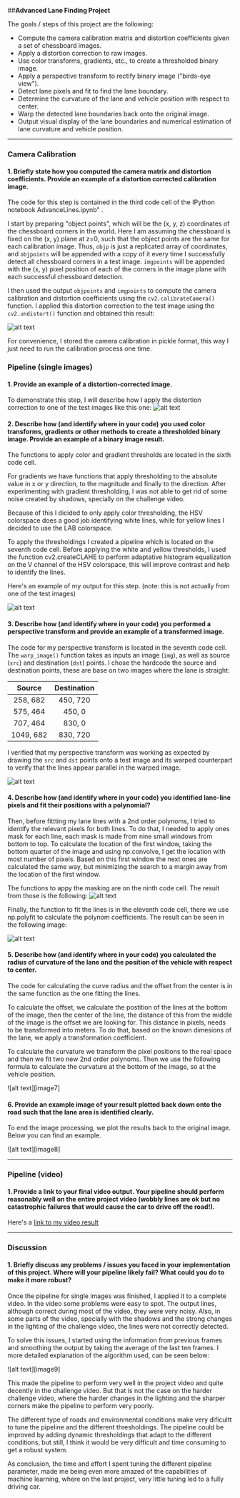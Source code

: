 ##**Advanced Lane Finding Project**

The goals / steps of this project are the following:

* Compute the camera calibration matrix and distortion coefficients given a set of chessboard images.
* Apply a distortion correction to raw images.
* Use color transforms, gradients, etc., to create a thresholded binary image.
* Apply a perspective transform to rectify binary image ("birds-eye view").
* Detect lane pixels and fit to find the lane boundary.
* Determine the curvature of the lane and vehicle position with respect to center.
* Warp the detected lane boundaries back onto the original image.
* Output visual display of the lane boundaries and numerical estimation of lane curvature and vehicle position.

[//]: # (Image References)

[image1]: ./examples/undistort_output.png "Undistorted"
[image2]: ./test_images/test1.jpg "Road Transformed"
[image3]: ./examples/binary_combo_example.jpg "Binary Example"
[image4]: ./examples/warped_straight_lines.jpg "Warp Example"
[image5]: ./examples/color_fit_lines.jpg "Fit Visual"
[image6]: ./examples/example_output.jpg "Output"
[video1]: ./project_video.mp4 "Video"

---

### Camera Calibration

#### 1. Briefly state how you computed the camera matrix and distortion coefficients. Provide an example of a distortion corrected calibration image.

The code for this step is contained in the third code cell of the IPython notebook AdvanceLines.ipynb" .  

I start by preparing "object points", which will be the (x, y, z) coordinates of the chessboard corners in the world. Here I am assuming the chessboard is fixed on the (x, y) plane at z=0, such that the object points are the same for each calibration image.  Thus, `objp` is just a replicated array of coordinates, and `objpoints` will be appended with a copy of it every time I successfully detect all chessboard corners in a test image.  `imgpoints` will be appended with the (x, y) pixel position of each of the corners in the image plane with each successful chessboard detection.  

I then used the output `objpoints` and `imgpoints` to compute the camera calibration and distortion coefficients using the `cv2.calibrateCamera()` function.  I applied this distortion correction to the test image using the `cv2.undistort()` function and obtained this result: 

![alt text][image1]

For convenience, I stored the camera calibration in pickle format, this way I just need to run the calibration process one time.

### Pipeline (single images)

#### 1. Provide an example of a distortion-corrected image.

To demonstrate this step, I will describe how I apply the distortion correction to one of the test images like this one:
![alt text][image2]

#### 2. Describe how (and identify where in your code) you used color transforms, gradients or other methods to create a thresholded binary image.  Provide an example of a binary image result.

The functions to apply color and gradient thresholds are located in the sixth code cell.

For gradients  we have functions that apply thresholding to the absolute value in x or y direction,  to the magnitude and finally to the direction. After experimenting with gradient thresholding, I was not able to get rid of some noise created by shadows, specially on the challenge video.

Because of this I dicided to only apply color thresholding, the HSV colorspace does a good job identifying white lines, while for yellow lines I decided to use the LAB colorspace.

To apply the thresholdings I created a pipeline which is located on the seventh code cell. Before applying the white and yellow thresholds, I used the function cv2.createCLAHE to perform adaptative histogram equalization on the V channel of the HSV colorspace, this will improve contrast and help to identify the lines. 

Here's an example of my output for this step.  (note: this is not actually from one of the test images)

![alt text][image3]

#### 3. Describe how (and identify where in your code) you performed a perspective transform and provide an example of a transformed image.

The code for my perspective transform is located in the seventh code cell.  The `warp_image()` function takes as inputs an image (`img`), as well as source (`src`) and destination (`dst`) points.  I chose the hardcode the source and destination points, these are base on two images where the lane is straight:

| Source        | Destination   | 
|:-------------:|:-------------:| 
| 258, 682      | 450, 720        | 
| 575, 464      | 450, 0      |
| 707, 464     | 830, 0      |
| 1049, 682      | 830, 720        |

I verified that my perspective transform was working as expected by drawing the `src` and `dst` points onto a test image and its warped counterpart to verify that the lines appear parallel in the warped image.

![alt text][image4]

#### 4. Describe how (and identify where in your code) you identified lane-line pixels and fit their positions with a polynomial?

Then, before fittting my lane lines with a 2nd order polynoms, I tried to identify the relevant pixels for both lines. To do that, I needed to apply ones mask for each line, each mask is made from nine small windows from bottom to top. To calculate the location of the first window, taking the bottom quarter of the image and using np.convolve, I get the location with most number of pixels. Based on this first window the next ones are calculated the same way, but minimizing the search to a margin away from the location of the first window.

The functions to appy the masking are on the ninth code cell. The result from those is the following:
![alt text][image5]

Finally, the function to fit the lines is in the eleventh code cell, there we use np.polyfit to calculate the polynom coefficients. The result can be seen in the following image:

![alt text][image6]

#### 5. Describe how (and identify where in your code) you calculated the radius of curvature of the lane and the position of the vehicle with respect to center.

The code for calculating the curve radius  and the offset from the center is in the same function as the one fitting the lines.

To calculate the offset, we calculate the postition of the lines at the bottom of the image, then the center of the line, the distance of this from the middle of the image is the offset we are looking for. This distance in pixels, needs to be transformed into meters. To do that, based on the known dimesions of the lane, we apply a transformation coefficient.

To calculate the curvature we transform the pixel positions to the real space and then we fit two new 2nd order polynoms. Then we use the following formula to calculate the curvature at the bottom of the image, so at the vehicle position.

![alt text][image7]


#### 6. Provide an example image of your result plotted back down onto the road such that the lane area is identified clearly.

To end the image processing, we plot the results back to the original image. Below you can find an example.

![alt text][image8]

---

### Pipeline (video)

#### 1. Provide a link to your final video output.  Your pipeline should perform reasonably well on the entire project video (wobbly lines are ok but no catastrophic failures that would cause the car to drive off the road!).

Here's a [link to my video result](./project_video.mp4)

---

### Discussion

#### 1. Briefly discuss any problems / issues you faced in your implementation of this project.  Where will your pipeline likely fail?  What could you do to make it more robust?

Once the pipeline for single images was finished, I applied it to a complete video. In the video some problems were easy to spot. The output lines, although correct during most of the video, they were very noisy. Also, in some parts of the video, specially with the shadows and the strong changes in the lighting of the challenge video, the lines were not correctly detected.

To solve this issues, I started using the information from previous frames and smoothing the output by taking the average of the last ten frames. I more detailed explanation of the algorithm used, can be seen below:

![alt text][image9]

This made the pipeline to perform very well in the project video and quite decently in the challenge video. But that is not the case on the harder challenge video, where the harder changes in the lighting and the sharper corners make the pipeline to perform very poorly.

The different type of roads and environmental conditions make very dificultt to tune the pipeline and the different thresholdings. The pipeline could be improved by adding dynamic thresholdings that adapt to the different conditions, but still, I think it would be very difficult and time consuming to get a robust system.

As conclusion, the time and effort I spent tuning the different pipeline parameter, made me being even more amazed of the capabilities of machine learning, where on the last project, very little tuning led to a fully driving car.


